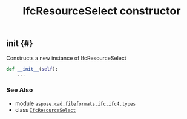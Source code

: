 ﻿---
title: IfcResourceSelect constructor
second_title: Aspose.CAD for Python via .NET API References
description: 
type: docs
weight: 10
url: /python-net/aspose.cad.fileformats.ifc.ifc4.types/ifcresourceselect/__init__/
is_root: false
---

## __init__ {#}

Constructs a new instance of IfcResourceSelect



```python
def __init__(self):
    ...
```





### See Also
* module [`aspose.cad.fileformats.ifc.ifc4.types`](../../)
* class [`IfcResourceSelect`](/cad/python-net/aspose.cad.fileformats.ifc.ifc4.types/ifcresourceselect)
